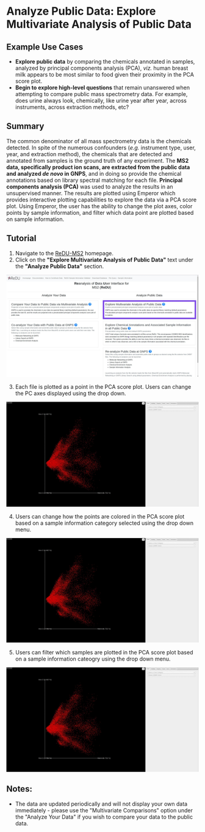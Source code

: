# Analyze Public Data: Explore Multivariate Analysis of Public Data
## Example Use Cases
 * **Explore public data** by comparing the chemicals annotated in samples, analyzed by principal components analysis (PCA), *viz.* human breast milk appears to be most similar to food given their proximity in the PCA score plot.
 * **Begin to explore high-level questions** that remain unanswered when attempting to compare public mass spectrometry data. For example, does urine always look, chemically, like urine year after year, across instruments, across extraction methods, etc?

## Summary
 The common denominator of all mass spectrometry data is the chemicals detected. In spite of the numerous confounders (*e.g.* instrument type, user, year, and extraction method), the chemicals that are detected and annotated from samples is the ground truth of any experiment. The **MS2 data, specifically product ion scans, are extracted from the public data and analyzed *de novo* in GNPS**, and in doing so provide the chemical annotations based on library spectral matching for each file. **Principal components analysis (PCA)** was used to analyze the results in an unsupervised manner. The results are plotted using Emperor which provides interactive plotting capabilities to explore the data via a PCA score plot. Using Emperor, the user has the ability to change the plot axes, color points by sample information, and filter which data point are plotted based on sample information.

## Tutorial
 1. Navigate to the [ReDU-MS2](https://redu.ucsd.edu/) homepage.
 2. Click on the **"Explore Multivariate Analysis of Public Data"** text under the **"Analyze Public Data"** section.

 ![Homepage Image Global Multivariate](/images/redu_homepage.jpg)

 3. Each file is plotted as a point in the PCA score plot. Users can change the PC axes displayed using the drop down.

![Axis Change GIF](/images/axis_change.gif)

 4. Users can change how the points are colored in the PCA score plot based on a sample information category selected using the drop down menu.

![Color Points](/images/color_change.gif)

 5. Users can filter which samples are plotted in the PCA score plot based on a sample information cateogry using the drop down menu.

![Sample Filtration](/images/filter_samples.gif)

## Notes:
 * The data are updated periodically and will not display your own data immediately - please use the "Multivariate Comparisons" option under the "Analyze Your Data" if you wish to compare your data to the public data.
